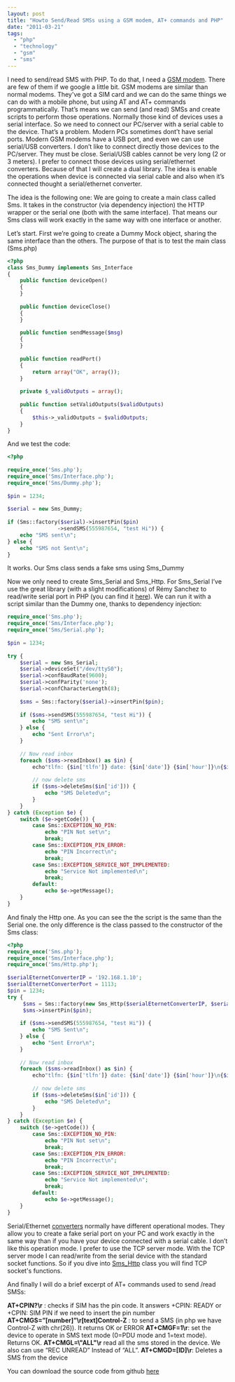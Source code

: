 ```yaml
---
layout: post
title: "Howto Send/Read SMSs using a GSM modem, AT+ commands and PHP"
date: "2011-03-21"
tags: 
  - "php"
  - "technology"
  - "gsm"
  - "sms"
---
```


I need to send/read SMS with PHP. To do that, I need a [GSM modem](http://www.google.com/images?q=GSM+modem&biw=1920&bih=967). There are few of them if we google a little bit. GSM modems are similar than normal modems. They've got a SIM card and we can do the same things we can do with a mobile phone, but using AT and AT+ commands programmatically. That’s means we can send (and read) SMSs and create scripts to perform those operations. Normally those kind of devices uses a serial interface. So we need to connect our PC/server with a serial cable to the device. That’s a problem. Modern PCs sometimes dont’t have serial ports. Modern GSM modems have a USB port, and even we can use serial/USB converters. I don’t like to connect directly those devices to the PC/server. They must be close. Serial/USB cables cannot be very long (2 or 3 meters). I prefer to connect those devices using serial/ethernet converters. Because of that I will create a dual library. The idea is enable the operations when device is connected via serial cable and also when it’s connected thought a serial/ethernet converter.

The idea is the following one: We are going to create a main class called Sms. It takes in the constructor (via dependency injection) the HTTP wrapper or the serial one (both with the same interface). That means our Sms class will work exactly in the same way with one interface or another.

Let’s start. First we’re going to create a Dummy Mock object, sharing the same interface than the others. The purpose of that is to test the main class (Sms.php)

```php
<?php
class Sms_Dummy implements Sms_Interface
{
    public function deviceOpen()
    {
    }
 
    public function deviceClose()
    {
    }
 
    public function sendMessage($msg)
    {
    }
 
    public function readPort()
    {
        return array("OK", array());
    }
 
    private $_validOutputs = array();
 
    public function setValidOutputs($validOutputs)
    {
        $this->_validOutputs = $validOutputs;
    }
}
```

And we test the code:

```php
<?php
 
require_once('Sms.php');
require_once('Sms/Interface.php');
require_once('Sms/Dummy.php');
 
$pin = 1234;
 
$serial = new Sms_Dummy;
 
if (Sms::factory($serial)->insertPin($pin)
                ->sendSMS(555987654, "test Hi")) {
    echo "SMS sent\n";
} else {
    echo "SMS not Sent\n";
}
```

It works. Our Sms class sends a fake sms using Sms\_Dummy

Now we only need to create Sms\_Serial and Sms\_Http. For Sms\_Serial I’ve use the great library (with a slight modifications) of Rémy Sanchez to read/write serial port in PHP (you can find it [here](http://www.phpclasses.org/package/3679-PHP-Communicate-with-a-serial-port.html)). We can run it with a script similar than the Dummy one, thanks to dependency injection:

```php
require_once('Sms.php');
require_once('Sms/Interface.php');
require_once('Sms/Serial.php');
 
$pin = 1234;
 
try {
    $serial = new Sms_Serial;
    $serial->deviceSet("/dev/ttyS0");
    $serial->confBaudRate(9600);
    $serial->confParity('none');
    $serial->confCharacterLength(8);
 
    $sms = Sms::factory($serial)->insertPin($pin);
 
    if ($sms->sendSMS(555987654, "test Hi")) {
        echo "SMS sent\n";
    } else {
        echo "Sent Error\n";
    }
 
    // Now read inbox
    foreach ($sms->readInbox() as $in) {
        echo"tlfn: {$in['tlfn']} date: {$in['date']} {$in['hour']}\n{$in['msg']}\n";
 
        // now delete sms
        if ($sms->deleteSms($in['id'])) {
            echo "SMS Deleted\n";
        }
    }
} catch (Exception $e) {
    switch ($e->getCode()) {
        case Sms::EXCEPTION_NO_PIN:
            echo "PIN Not set\n";
            break;
        case Sms::EXCEPTION_PIN_ERROR:
            echo "PIN Incorrect\n";
            break;
        case Sms::EXCEPTION_SERVICE_NOT_IMPLEMENTED:
            echo "Service Not implemented\n";
            break;
        default:
            echo $e->getMessage();
    }
}
```

And finaly the Http one. As you can see the the script is the same than the Serial one. the only difference is the class passed to the constructor of the Sms class:

```php
<?php 
require_once('Sms.php'); 
require_once('Sms/Interface.php'); 
require_once('Sms/Http.php'); 
 
$serialEternetConverterIP = '192.168.1.10'; 
$serialEternetConverterPort = 1113; 
$pin = 1234; 
try {
     $sms = Sms::factory(new Sms_Http($serialEternetConverterIP, $serialEternetConverterPort));
     $sms->insertPin($pin);
 
    if ($sms->sendSMS(555987654, "test Hi")) {
        echo "SMS Sent\n";
    } else {
        echo "Sent Error\n";
    }
 
    // Now read inbox
    foreach ($sms->readInbox() as $in) {
        echo"tlfn: {$in['tlfn']} date: {$in['date']} {$in['hour']}\n{$in['msg']}\n";
 
        // now delete sms
        if ($sms->deleteSms($in['id'])) {
            echo "SMS Deleted\n";
        }
    }
} catch (Exception $e) {
    switch ($e->getCode()) {
        case Sms::EXCEPTION_NO_PIN:
            echo "PIN Not set\n";
            break;
        case Sms::EXCEPTION_PIN_ERROR:
            echo "PIN Incorrect\n";
            break;
        case Sms::EXCEPTION_SERVICE_NOT_IMPLEMENTED:
            echo "Service Not implemented\n";
            break;
        default:
            echo $e->getMessage();
    }
}
```

Serial/Ethernet [converters](http://www.google.com/images?q=ethernet+serial+converter&biw=1920&bih=967) normally have different operational modes. They allow you to create a fake serial port on your PC and work exactly in the same way than if you have your device connected with a serial cable. I don’t like this operation mode. I prefer to use the TCP server mode. With the TCP server mode I can read/write from the serial device with the standard socket functions. So if you dive into [Sms\_Http](https://github.com/gonzalo123/gam-sms/blob/master/Sms/Http.php) class you will find TCP socket's functions.

And finally I will do a brief excerpt of AT+ commands used to send /read SMSs:

**AT+CPIN?\\r** : checks if SIM has the pin code. It answers +CPIN: READY or +CPIN: SIM PIN if we need to insert the pin number **AT+CMGS=”\[number\]”\\r\[text\]Control-Z** : to send a SMS (in php we have Control-Z with chr(26)). It returns OK or ERROR **AT+CMGF=1\\r**: set the device to operate in SMS text mode (0=PDU mode and 1=text mode). Returns OK. **AT+CMGL=\\"ALL"\\r** read all the sms stored in the device. We also can use “REC UNREAD” Instead of “ALL”. **AT+CMGD=\[ID\]\\r**: Deletes a SMS from the device

You can download the source code from github [here](https://github.com/gonzalo123/gam-sms)
